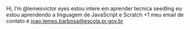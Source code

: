 Hi, I’m @lemesvictor
eyes estou intere em aprender tecnica
seedling eu estou aprendendo a linguagem de JavaScript e Scratch +1 meu email de contato é joao.lemes.barbosa@escola.pr.gov.br

